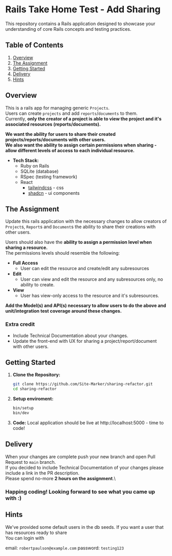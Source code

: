 # Rails Take Home Test - Add Sharing

This repository contains a Rails application designed to showcase your understanding of core Rails concepts and testing practices. 

## Table of Contents

1. [Overview](#overview)
2. [The Assignment](#the-assignment)
3. [Getting Started](#getting-started)
5. [Delivery](#delivery)
5. [Hints](#hints)

## Overview

This is a rails app for managing generic `Projects`.\
Users can create `projects` and add `reports`/`documents` to them.\
Currently, **only the creator of a project is able to view the project and it's associated resources (reports/documents).**

**We want the ability for users to share their created projects/reports/documents with other users.**\
**We also want the ability to assign certain permissions when sharing - allow different levels of access to each individual resource.**

* **Tech Stack:**
    * Ruby on Rails 
    * SQLite (database)
    * RSpec (testing framework)
    * React
        - [tailwindcss](https://tailwindcss.com/) - css
        - [shadcn](https://ui.shadcn.com/) - ui components

## The Assignment

Update this rails application with the necessary changes to allow creators of `Project`s, `Report`s and `Document`s the ability to share their creations with other users.

Users should also have the **ability to assign a permission level when sharing a resource.**\
The permissions levels should resemble the following:
- **Full Access**
    - User can edit the resource and create/edit any subresources
- **Edit**
    - User can view and edit the resource and any subresources only, no ability to create.
- **View**
    - User has view-only access to the resource and it's subresources.

**Add the Model(s) and API(s) necessary to allow users to do the above and unit/integration test coverage around these changes.**

### Extra credit

- Include Technical Documentation about your changes.
- Update the front-end with UX for sharing a project/report/document with other users.

## Getting Started

1. **Clone the Repository:**
   ```bash
   git clone https://github.com/Site-Marker/sharing-refactor.git
   cd sharing-refactor
   ```

2. **Setup enviroment:**
   ```bash
   bin/setup
   bin/dev
   ```

3. **Code:**
    Local application should be live at http://localhost:5000 - time to code!


## Delivery

When your changes are complete push your new branch and open Pull Request to `main` branch.\
If you decided to include Technical Documentation of your changes please include a link in the PR description.\
Please spend no-more **2 hours on the assignment**.\

### Happing coding! Looking forward to see what you came up with :)

## Hints

We've provided some default users in the db seeds.
If you want a user that has resources ready to share\
You can login with

email: `robertpaulson@example.com`
password: `testing123`
